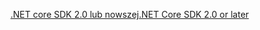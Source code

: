 [<span data-ttu-id="cf1e1-101">.NET core SDK 2.0 lub nowszej</span><span class="sxs-lookup"><span data-stu-id="cf1e1-101">.NET Core SDK 2.0 or later</span></span>](https://www.microsoft.com/net/download)
